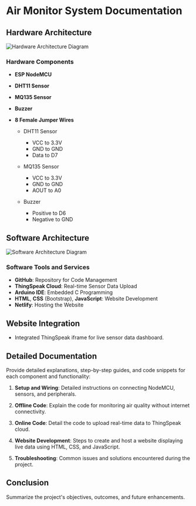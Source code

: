 # Air Monitor System Documentation

## Hardware Architecture

![Hardware Architecture Diagram](link-to-image)

### Hardware Components

- **ESP NodeMCU**
- **DHT11 Sensor**
- **MQ135 Sensor**
- **Buzzer**
- **8 Female Jumper Wires**

    - DHT11 Sensor
    
      - VCC to 3.3V
      - GND to GND
      - Data to D7
    
    - MQ135 Sensor
    
      - VCC to 3.3V
      - GND to GND
      - AOUT to A0
      
    - Buzzer
    
      - Positive to D6
      - Negative to GND

## Software Architecture

![Software Architecture Diagram](link-to-image)

### Software Tools and Services

- **GitHub**: Repository for Code Management
- **ThingSpeak Cloud**: Real-time Sensor Data Upload
- **Arduino IDE**: Embedded C Programming
- **HTML**, **CSS** (Bootstrap), **JavaScript**: Website Development
- **Netlify**: Hosting the Website
  
## Website Integration

- Integrated ThingSpeak iframe for live sensor data dashboard.

## Detailed Documentation

Provide detailed explanations, step-by-step guides, and code snippets for each component and functionality:

1. **Setup and Wiring**: Detailed instructions on connecting NodeMCU, sensors, and peripherals.
   
2. **Offline Code**: Explain the code for monitoring air quality without internet connectivity.
   
3. **Online Code**: Detail the code to upload real-time data to ThingSpeak cloud.
   
4. **Website Development**: Steps to create and host a website displaying live data using HTML, CSS, and JavaScript.
   
5. **Troubleshooting**: Common issues and solutions encountered during the project.

## Conclusion

Summarize the project's objectives, outcomes, and future enhancements.
